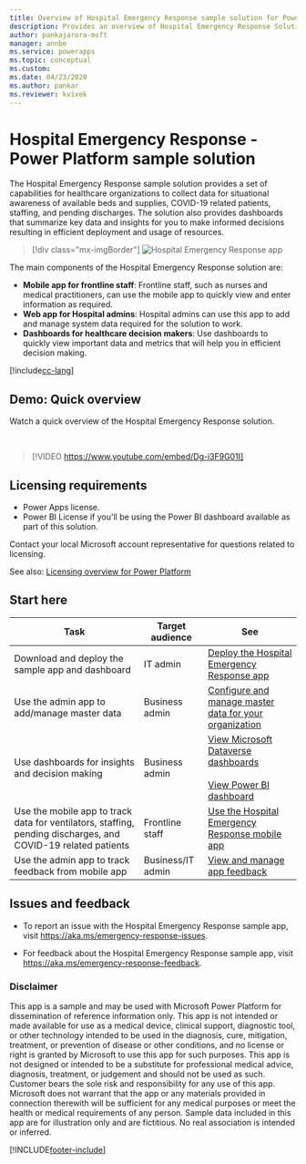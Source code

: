 ```yaml
---
title: Overview of Hospital Emergency Response sample solution for Power Platform | Microsoft Docs
description: Provides an overview of Hospital Emergency Response Solution.
author: pankajarora-msft
manager: annbe
ms.service: powerapps
ms.topic: conceptual
ms.custom: 
ms.date: 04/23/2020
ms.author: pankar
ms.reviewer: kvivek
---
```

# Hospital Emergency Response - Power Platform sample solution

The Hospital Emergency Response sample solution provides a set of capabilities for healthcare organizations to collect data for situational awareness of available beds and supplies, COVID-19 related patients, staffing, and pending discharges. The solution also provides dashboards that summarize key data and insights for you to make informed decisions resulting in efficient deployment and usage of resources.

> [!div class="mx-imgBorder"] 
> ![Hospital Emergency Response app](media/conf-ermerg-response-solution-overview.png)

The main components of the Hospital Emergency Response solution are:

- **Mobile app for frontline staff**: Frontline staff, such as nurses and medical practitioners, can use the mobile app to quickly view and enter information as required.
- **Web app for Hospital admins**: Hospital admins can use this app to add and manage system data required for the solution to work.
- **Dashboards for healthcare decision makers**: Use dashboards to quickly view important data and metrics that will help you in efficient decision making.

[!include[cc-lang](includes/cc-lang.md)]


## Demo: Quick overview

Watch a quick overview of the Hospital Emergency Response solution.

<br/>

> [!VIDEO https://www.youtube.com/embed/Dg-i3F9G01I]

## Licensing requirements

- Power Apps license.
- Power BI License if you'll be using the Power BI dashboard available as part of this solution.

Contact your local Microsoft account representative for questions related to licensing.

See also: [Licensing overview for Power Platform](https://docs.microsoft.com/power-platform/admin/pricing-billing-skus)

## Start here

|Task | Target audience|See|
|--|--|--|
|Download and deploy the sample app and dashboard|IT admin|[Deploy the Hospital Emergency Response app](deploy-configure.md)|
|Use the admin app to add/manage master data|Business admin|[Configure and manage master data for your organization](configure-data-reporting.md#configure-and-manage-master-data-for-your-organization)|
|Use dashboards for insights and decision making|Business admin|[View Microsoft Dataverse dashboards](configure-data-reporting.md#view-common-data-service-dashboards)<br/><br/>[View Power BI dashboard](configure-data-reporting.md#view-power-bi-dashboard)|
|Use the mobile app to track data for ventilators, staffing, pending discharges, and COVID-19 related patients|Frontline staff|[Use the Hospital Emergency Response mobile app](use.md)
|Use the admin app to track feedback from mobile app|Business/IT admin|[View and manage app feedback](configure-data-reporting.md#view-and-manage-app-feedback)|


## Issues and feedback

- To report an issue with the Hospital Emergency Response sample app, visit <https://aka.ms/emergency-response-issues>.

- For feedback about the Hospital Emergency Response sample app, visit <https://aka.ms/emergency-response-feedback>.

### Disclaimer

This app is a sample and may be used with Microsoft Power Platform for dissemination of reference information only. This app is not intended or made available for use as a medical device, clinical support, diagnostic tool, or other technology intended to be used in the diagnosis, cure, mitigation, treatment, or prevention of disease or other conditions, and no license or right is granted by Microsoft to use this app for such purposes. This app is not designed or intended to be a substitute for professional medical advice, diagnosis, treatment, or judgement and should not be used as such. Customer bears the sole risk and responsibility for any use of this app. Microsoft does not warrant that the app or any materials provided in connection therewith will be sufficient for any medical purposes or meet the health or medical requirements of any person. Sample data included in this app are for illustration only and are fictitious. No real association is intended or inferred.


[!INCLUDE[footer-include](../../includes/footer-banner.md)]